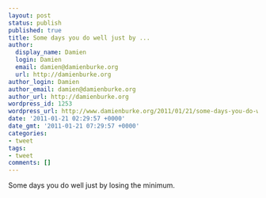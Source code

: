 ```yaml
---
layout: post
status: publish
published: true
title: Some days you do well just by ...
author:
  display_name: Damien
  login: Damien
  email: damien@damienburke.org
  url: http://damienburke.org
author_login: Damien
author_email: damien@damienburke.org
author_url: http://damienburke.org
wordpress_id: 1253
wordpress_url: http://www.damienburke.org/2011/01/21/some-days-you-do-well-just-by/
date: '2011-01-21 02:29:57 +0000'
date_gmt: '2011-01-21 07:29:57 +0000'
categories:
- tweet
tags:
- tweet
comments: []
---
```

<p>Some days you do well just by losing the minimum.</p>
